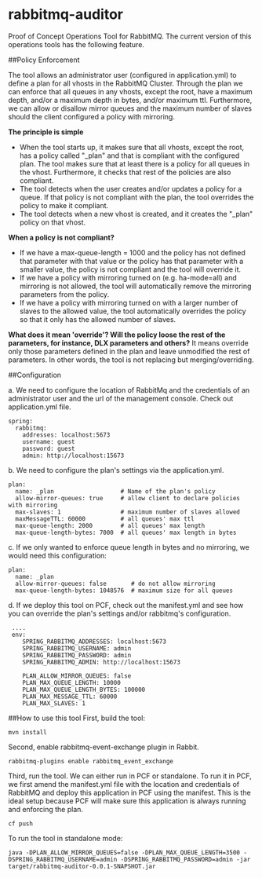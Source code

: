 # rabbitmq-auditor

Proof of Concept Operations Tool for RabbitMQ. The current version of this operations tools has the following feature.

##Policy Enforcement

The tool allows an administrator user (configured in application.yml) to define a plan for all vhosts in the RabbitMQ Cluster. Through the plan we can enforce that all queues in any vhosts, except the root, have a maximum depth, and/or a maximum depth in bytes, and/or maximum ttl. Furthermore, we can allow or disallow mirror queues and the maximum number of slaves should the client configured a policy with mirroring.

**The principle is simple** 
 - When the tool starts up, it makes sure that all vhosts, except the root, has a policy called "_plan" and that is compliant with the configured plan. The tool makes sure that at least there is a policy for all queues in the vhost. Furthermore, it checks that rest of the policies are also compliant. 
 - The tool detects when the user creates and/or updates a policy for a queue. If that policy is not compliant with the plan, the tool overrides the policy to make it compliant. 
 - The tool detects when a new vhost is created, and it creates the "_plan" policy on that vhost.
 
**When a policy is not compliant?**
 - If we have a max-queue-length = 1000 and the policy has not defined that parameter with that value or the policy has that parameter with a smaller value, the policy is not compliant and the tool will override it.
 - If we have a policy with mirroring turned on (e.g. ha-mode=all) and mirroring is not allowed, the tool will automatically remove the mirroring parameters from the policy.
 - If we have a policy with mirroring turned on with a larger number of slaves to the allowed value, the tool automatically overrides the policy so that it only has the allowed number of slaves.
 
**What does it mean 'override'? Will the policy loose the rest of the parameters, for instance, DLX parameters and others?**
It means override only those parameters defined in the plan and leave unmodified the rest of parameters. In other words, the tool is not replacing but merging/overriding. 
   
       
##Configuration

a. We need to configure the location of RabbitMq and the credentials of an administrator user and the url of the management console. Check out application.yml file.
```
spring:
  rabbitmq:
    addresses: localhost:5673
    username: guest
    password: guest
    admin: http://localhost:15673
```

b. We need to configure the plan's settings via the application.yml. 
```    
plan:
  name: _plan					# Name of the plan's policy
  allow-mirror-queues: true		# allow client to declare policies with mirroring
  max-slaves: 1					# maximum number of slaves allowed
  maxMessageTTL: 60000			# all queues' max ttl
  max-queue-length: 2000		# all queues' max length
  max-queue-length-bytes: 7000  # all queues' max length in bytes
```

c. If we only wanted to enforce queue length in bytes and no mirroring, we would need this configuration:
```    
plan:
  name: _plan					
  allow-mirror-queues: false	   # do not allow mirroring
  max-queue-length-bytes: 1048576  # maximum size for all queues
```
 

d. If we deploy this tool on PCF, check out the manifest.yml and see how you can override the plan's settings and/or rabbitmq's configuration.

```  
 ....
 env:
    SPRING_RABBITMQ_ADDRESSES: localhost:5673
    SPRING_RABBITMQ_USERNAME: admin
    SPRING_RABBITMQ_PASSWORD: admin
    SPRING_RABBITMQ_ADMIN: http://localhost:15673
    
    PLAN_ALLOW_MIRROR_QUEUES: false
    PLAN_MAX_QUEUE_LENGTH: 10000
    PLAN_MAX_QUEUE_LENGTH_BYTES: 100000
    PLAN_MAX_MESSAGE_TTL: 60000
    PLAN_MAX_SLAVES: 1
 ```
 
##How to use this tool
First, build the tool:
```  
mvn install
```  
Second, enable rabbitmq-event-exchange plugin in Rabbit. 
```  
rabbitmq-plugins enable rabbitmq_event_exchange
```  
Third, run the tool. We can either run in PCF or standalone. To run it in PCF, we first amend the manifest.yml file with the location and credentials of RabbitMQ and deploy this application in PCF using the manifest. This is the ideal setup because PCF will make sure this application is always running and enforcing the plan.
```  
cf push
```  
To run the tool in standalone mode:
```  
java -DPLAN_ALLOW_MIRROR_QUEUES=false -DPLAN_MAX_QUEUE_LENGTH=3500 -DSPRING_RABBITMQ_USERNAME=admin -DSPRING_RABBITMQ_PASSWORD=admin -jar target/rabbitmq-auditor-0.0.1-SNAPSHOT.jar
```  


 